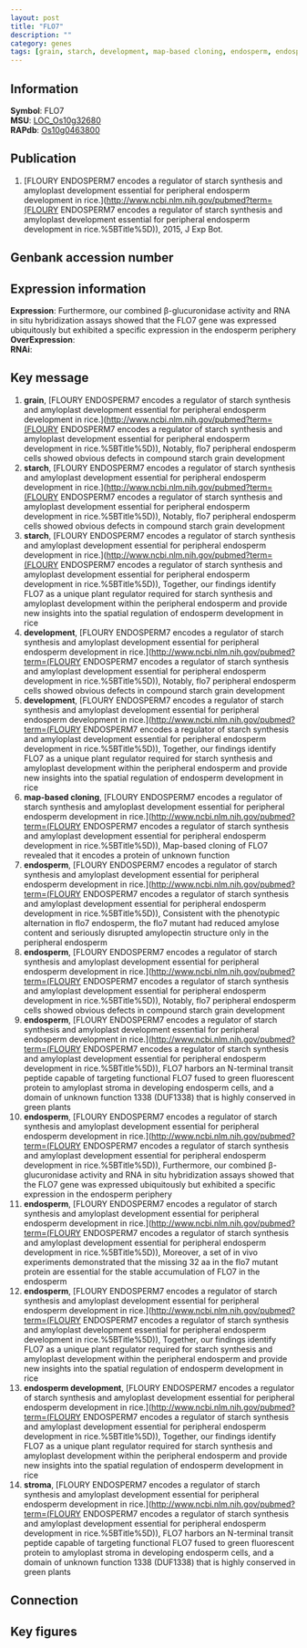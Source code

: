 ```yaml
---
layout: post
title: "FLO7"
description: ""
category: genes
tags: [grain, starch, development, map-based cloning, endosperm, endosperm development, stroma, Gene]
---
```


## Information
__Symbol__: FLO7  
__MSU__: [LOC_Os10g32680](http://rice.plantbiology.msu.edu/cgi-bin/ORF_infopage.cgi?orf=LOC_Os10g32680)  
__RAPdb__: [Os10g0463800](http://rapdb.dna.affrc.go.jp/viewer/gbrowse_details/irgsp1?name=Os10g0463800)  

## Publication
1. [FLOURY ENDOSPERM7 encodes a regulator of starch synthesis and amyloplast development essential for peripheral endosperm development in rice.](http://www.ncbi.nlm.nih.gov/pubmed?term=(FLOURY ENDOSPERM7 encodes a regulator of starch synthesis and amyloplast development essential for peripheral endosperm development in rice.%5BTitle%5D)), 2015, J Exp Bot.

## Genbank accession number

## Expression information
__Expression__: Furthermore, our combined β-glucuronidase activity and RNA in situ hybridization assays showed that the FLO7 gene was expressed ubiquitously but exhibited a specific expression in the endosperm periphery  
__OverExpression__:  
__RNAi__:  

## Key message
1. __grain__, [FLOURY ENDOSPERM7 encodes a regulator of starch synthesis and amyloplast development essential for peripheral endosperm development in rice.](http://www.ncbi.nlm.nih.gov/pubmed?term=(FLOURY ENDOSPERM7 encodes a regulator of starch synthesis and amyloplast development essential for peripheral endosperm development in rice.%5BTitle%5D)),  Notably, flo7 peripheral endosperm cells showed obvious defects in compound starch grain development
2. __starch__, [FLOURY ENDOSPERM7 encodes a regulator of starch synthesis and amyloplast development essential for peripheral endosperm development in rice.](http://www.ncbi.nlm.nih.gov/pubmed?term=(FLOURY ENDOSPERM7 encodes a regulator of starch synthesis and amyloplast development essential for peripheral endosperm development in rice.%5BTitle%5D)),  Notably, flo7 peripheral endosperm cells showed obvious defects in compound starch grain development
3. __starch__, [FLOURY ENDOSPERM7 encodes a regulator of starch synthesis and amyloplast development essential for peripheral endosperm development in rice.](http://www.ncbi.nlm.nih.gov/pubmed?term=(FLOURY ENDOSPERM7 encodes a regulator of starch synthesis and amyloplast development essential for peripheral endosperm development in rice.%5BTitle%5D)),  Together, our findings identify FLO7 as a unique plant regulator required for starch synthesis and amyloplast development within the peripheral endosperm and provide new insights into the spatial regulation of endosperm development in rice
4. __development__, [FLOURY ENDOSPERM7 encodes a regulator of starch synthesis and amyloplast development essential for peripheral endosperm development in rice.](http://www.ncbi.nlm.nih.gov/pubmed?term=(FLOURY ENDOSPERM7 encodes a regulator of starch synthesis and amyloplast development essential for peripheral endosperm development in rice.%5BTitle%5D)),  Notably, flo7 peripheral endosperm cells showed obvious defects in compound starch grain development
5. __development__, [FLOURY ENDOSPERM7 encodes a regulator of starch synthesis and amyloplast development essential for peripheral endosperm development in rice.](http://www.ncbi.nlm.nih.gov/pubmed?term=(FLOURY ENDOSPERM7 encodes a regulator of starch synthesis and amyloplast development essential for peripheral endosperm development in rice.%5BTitle%5D)),  Together, our findings identify FLO7 as a unique plant regulator required for starch synthesis and amyloplast development within the peripheral endosperm and provide new insights into the spatial regulation of endosperm development in rice
6. __map-based cloning__, [FLOURY ENDOSPERM7 encodes a regulator of starch synthesis and amyloplast development essential for peripheral endosperm development in rice.](http://www.ncbi.nlm.nih.gov/pubmed?term=(FLOURY ENDOSPERM7 encodes a regulator of starch synthesis and amyloplast development essential for peripheral endosperm development in rice.%5BTitle%5D)),  Map-based cloning of FLO7 revealed that it encodes a protein of unknown function
7. __endosperm__, [FLOURY ENDOSPERM7 encodes a regulator of starch synthesis and amyloplast development essential for peripheral endosperm development in rice.](http://www.ncbi.nlm.nih.gov/pubmed?term=(FLOURY ENDOSPERM7 encodes a regulator of starch synthesis and amyloplast development essential for peripheral endosperm development in rice.%5BTitle%5D)),  Consistent with the phenotypic alternation in flo7 endosperm, the flo7 mutant had reduced amylose content and seriously disrupted amylopectin structure only in the peripheral endosperm
8. __endosperm__, [FLOURY ENDOSPERM7 encodes a regulator of starch synthesis and amyloplast development essential for peripheral endosperm development in rice.](http://www.ncbi.nlm.nih.gov/pubmed?term=(FLOURY ENDOSPERM7 encodes a regulator of starch synthesis and amyloplast development essential for peripheral endosperm development in rice.%5BTitle%5D)),  Notably, flo7 peripheral endosperm cells showed obvious defects in compound starch grain development
9. __endosperm__, [FLOURY ENDOSPERM7 encodes a regulator of starch synthesis and amyloplast development essential for peripheral endosperm development in rice.](http://www.ncbi.nlm.nih.gov/pubmed?term=(FLOURY ENDOSPERM7 encodes a regulator of starch synthesis and amyloplast development essential for peripheral endosperm development in rice.%5BTitle%5D)),  FLO7 harbors an N-terminal transit peptide capable of targeting functional FLO7 fused to green fluorescent protein to amyloplast stroma in developing endosperm cells, and a domain of unknown function 1338 (DUF1338) that is highly conserved in green plants
10. __endosperm__, [FLOURY ENDOSPERM7 encodes a regulator of starch synthesis and amyloplast development essential for peripheral endosperm development in rice.](http://www.ncbi.nlm.nih.gov/pubmed?term=(FLOURY ENDOSPERM7 encodes a regulator of starch synthesis and amyloplast development essential for peripheral endosperm development in rice.%5BTitle%5D)),  Furthermore, our combined β-glucuronidase activity and RNA in situ hybridization assays showed that the FLO7 gene was expressed ubiquitously but exhibited a specific expression in the endosperm periphery
11. __endosperm__, [FLOURY ENDOSPERM7 encodes a regulator of starch synthesis and amyloplast development essential for peripheral endosperm development in rice.](http://www.ncbi.nlm.nih.gov/pubmed?term=(FLOURY ENDOSPERM7 encodes a regulator of starch synthesis and amyloplast development essential for peripheral endosperm development in rice.%5BTitle%5D)),  Moreover, a set of in vivo experiments demonstrated that the missing 32 aa in the flo7 mutant protein are essential for the stable accumulation of FLO7 in the endosperm
12. __endosperm__, [FLOURY ENDOSPERM7 encodes a regulator of starch synthesis and amyloplast development essential for peripheral endosperm development in rice.](http://www.ncbi.nlm.nih.gov/pubmed?term=(FLOURY ENDOSPERM7 encodes a regulator of starch synthesis and amyloplast development essential for peripheral endosperm development in rice.%5BTitle%5D)),  Together, our findings identify FLO7 as a unique plant regulator required for starch synthesis and amyloplast development within the peripheral endosperm and provide new insights into the spatial regulation of endosperm development in rice
13. __endosperm development__, [FLOURY ENDOSPERM7 encodes a regulator of starch synthesis and amyloplast development essential for peripheral endosperm development in rice.](http://www.ncbi.nlm.nih.gov/pubmed?term=(FLOURY ENDOSPERM7 encodes a regulator of starch synthesis and amyloplast development essential for peripheral endosperm development in rice.%5BTitle%5D)),  Together, our findings identify FLO7 as a unique plant regulator required for starch synthesis and amyloplast development within the peripheral endosperm and provide new insights into the spatial regulation of endosperm development in rice
14. __stroma__, [FLOURY ENDOSPERM7 encodes a regulator of starch synthesis and amyloplast development essential for peripheral endosperm development in rice.](http://www.ncbi.nlm.nih.gov/pubmed?term=(FLOURY ENDOSPERM7 encodes a regulator of starch synthesis and amyloplast development essential for peripheral endosperm development in rice.%5BTitle%5D)),  FLO7 harbors an N-terminal transit peptide capable of targeting functional FLO7 fused to green fluorescent protein to amyloplast stroma in developing endosperm cells, and a domain of unknown function 1338 (DUF1338) that is highly conserved in green plants

## Connection

## Key figures


